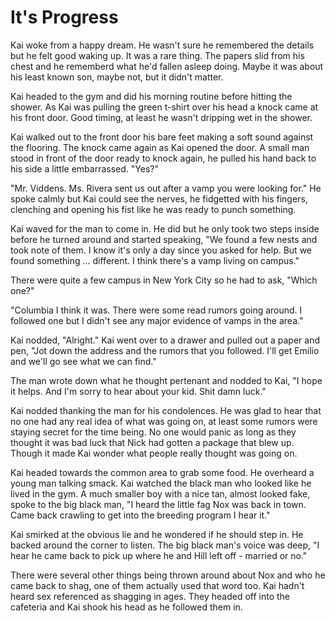 # It's Progress

Kai woke from a happy dream.  He wasn't sure he remembered the details but he felt good waking up.  It was a rare thing.  The papers slid from his chest and he rememberd what he'd fallen asleep doing.  Maybe it was about his least known son, maybe not, but it didn't matter.

Kai headed to the gym and did his morning routine before hitting the shower.   As Kai was pulling the green t-shirt over his head a knock came at his front door.  Good timing, at least he wasn't dripping wet in the shower.

Kai walked out to the front door his bare feet making a soft sound against the flooring.  The knock came again as Kai opened the door.  A small man stood in front of the door ready to knock again, he pulled his hand back to his side a little embarrassed.  "Yes?"

"Mr. Viddens.  Ms. Rivera sent us out after a vamp you were looking for."  He spoke calmly but Kai could see the nerves, he fidgetted with his fingers, clenching and opening his fist like he was ready to punch something. 

Kai waved for the man to come in.  He did but he only took two steps inside before he turned around and started speaking, "We found a few nests and took note of them.  I know it's only a day since you asked for help.  But we found something ... different.  I think there's a vamp living on campus."

There were quite a few campus in New York City so he had to ask, "Which one?"

"Columbia I think it was.  There were some read rumors going around.  I followed one but I didn't see any major evidence of vamps in the area."  

Kai nodded, "Alright."  Kai went over to a drawer and pulled out a paper and pen, "Jot down the address and the rumors that you followed.  I'll get Emilio and we'll go see what we can find."

The man wrote down what he thought pertenant and nodded to Kai, "I hope it helps.  And I'm sorry to hear about your kid.  Shit damn luck."

Kai nodded thanking the man for his condolences.  He was glad to hear that no one had any real idea of what was going on, at least some rumors were staying secret for the time being.  No one would panic as long as they thought it was bad luck that Nick had gotten a package that blew up.  Though it made Kai wonder what people really thought was going on.

Kai headed towards the common area to grab some food.  He overheard a young man talking smack.  Kai watched the black man who looked like he lived in the gym.   A much smaller boy with a nice tan, almost looked fake, spoke to the big black man, "I heard the little fag Nox was back in town.  Came back crawling to get into the breeding program I hear it."

Kai smirked at the obvious lie and he wondered if he should step in.  He backed around the corner to listen.  The big black man's voice was deep, "I hear he came back to pick up where he and Hill left off - married or no."

There were several other things being thrown around about Nox and who he came back to shag, one of them actually used that word too.  Kai hadn't heard sex referenced as shagging in ages.  They headed off into the cafeteria and Kai shook his head as he followed them in. 